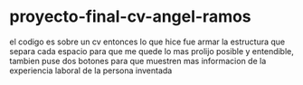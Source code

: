 # proyecto-final-cv-angel-ramos
el codigo es sobre un  cv  entonces lo que hice  fue armar la estructura que separa cada espacio para que me quede  lo mas prolijo posible y entendible, tambien puse dos botones para  que muestren mas informacion de la experiencia laboral de la persona inventada

